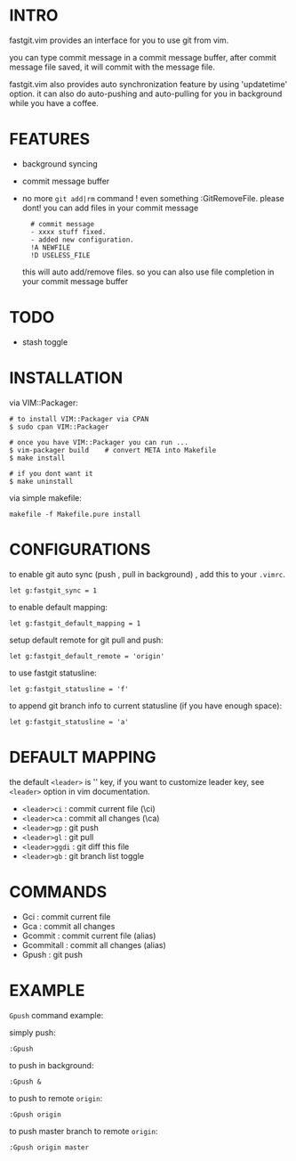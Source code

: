 

INTRO
=====
fastgit.vim provides an interface for you to use git from vim.

you can type commit message in a commit message buffer, after commit message
file saved, it will commit with the message file.

fastgit.vim also provides auto synchronization feature by using 'updatetime'
option. it can also do auto-pushing and auto-pulling for
you in background while you have a coffee.

FEATURES
========

- background syncing
- commit message buffer
- no more `git add|rm` command ! even something :GitRemoveFile. please dont!
    you can add files in your commit message

        # commit message
        - xxxx stuff fixed.
        - added new configuration.
        !A NEWFILE
        !D USELESS_FILE

    this will auto add/remove files. so you can also use file completion in
    your commit message buffer

TODO
====

- stash toggle

INSTALLATION
============

via VIM::Packager:

    # to install VIM::Packager via CPAN
    $ sudo cpan VIM::Packager

    # once you have VIM::Packager you can run ... 
    $ vim-packager build    # convert META into Makefile
    $ make install

    # if you dont want it
    $ make uninstall

via simple makefile:

    makefile -f Makefile.pure install

CONFIGURATIONS
==============

to enable git auto sync (push , pull in background) , add this to your
`.vimrc`.

    let g:fastgit_sync = 1

to enable default mapping:

    let g:fastgit_default_mapping = 1

setup default remote for git pull and push:

    let g:fastgit_default_remote = 'origin'

to use fastgit statusline:

    let g:fastgit_statusline = 'f'

to append git branch info to current statusline (if you have enough space):

    let g:fastgit_statusline = 'a'


DEFAULT MAPPING
===============

the default `<leader>` is '\' key, if you want to customize leader key, see
`<leader>` option in vim documentation. 

- `<leader>ci`   : commit current file (\ci)
- `<leader>ca`   : commit all changes  (\ca)
- `<leader>gp`   : git push
- `<leader>gl`   : git pull
- `<leader>ggdi` : git diff this file
- `<leader>gb`   : git branch list toggle

COMMANDS
========

- Gci     : commit current file
- Gca     : commit all changes
- Gcommit : commit current file (alias)
- Gcommitall : commit all changes (alias)
- Gpush   : git push


EXAMPLE
=======
`Gpush` command example:

simply push:

    :Gpush

to push in background:

    :Gpush &

to push to remote `origin`:

    :Gpush origin

to push master branch to remote `origin`:

    :Gpush origin master



